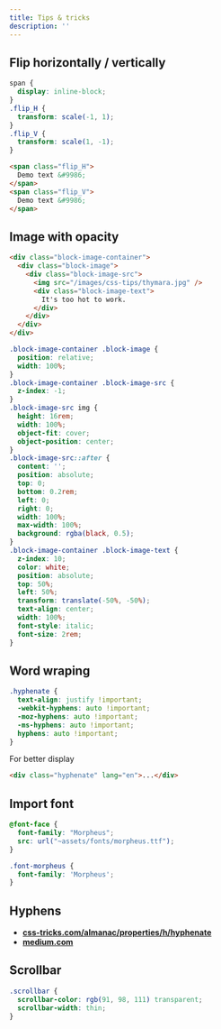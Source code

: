 ```yaml
---
title: Tips & tricks
description: ''
---
```


## Flip horizontally / vertically

```css
span {
  display: inline-block;
}
.flip_H {
  transform: scale(-1, 1);
}
.flip_V {
  transform: scale(1, -1);
}
```

```html
<span class="flip_H">
  Demo text &#9986;
</span>
<span class="flip_V">
  Demo text &#9986;
</span>
```

## Image with opacity

```html
<div class="block-image-container">
  <div class="block-image">
    <div class="block-image-src">
      <img src="/images/css-tips/thymara.jpg" />
      <div class="block-image-text">
        It's too hot to work.
      </div>
    </div>
  </div>
</div>
```

```css
.block-image-container .block-image {
  position: relative;
  width: 100%;
}
.block-image-container .block-image-src {
  z-index: -1;
}
.block-image-src img {
  height: 16rem;
  width: 100%;
  object-fit: cover;
  object-position: center;
}
.block-image-src::after {
  content: '';
  position: absolute;
  top: 0;
  bottom: 0.2rem;
  left: 0;
  right: 0;
  width: 100%;
  max-width: 100%;
  background: rgba(black, 0.5);
}
.block-image-container .block-image-text {
  z-index: 10;
  color: white;
  position: absolute;
  top: 50%;
  left: 50%;
  transform: translate(-50%, -50%);
  text-align: center;
  width: 100%;
  font-style: italic;
  font-size: 2rem;
}
```

## Word wraping

```css
.hyphenate {
  text-align: justify !important;
  -webkit-hyphens: auto !important;
  -moz-hyphens: auto !important;
  -ms-hyphens: auto !important;
  hyphens: auto !important;
}
```

For better display

```html
<div class="hyphenate" lang="en">...</div>
```

## Import font

```css
@font-face {
  font-family: "Morpheus";
  src: url("~assets/fonts/morpheus.ttf");
}

.font-morpheus {
  font-family: 'Morpheus';
}
```

## Hyphens

- [**css-tricks.com/almanac/properties/h/hyphenate**](https://css-tricks.com/almanac/properties/h/hyphenate)
- [**medium.com**](https://medium.com/clear-left-thinking/all-you-need-to-know-about-hyphenation-in-css-2baee2d89179)

## Scrollbar

```css
.scrollbar {
  scrollbar-color: rgb(91, 98, 111) transparent;
  scrollbar-width: thin;
}
```

